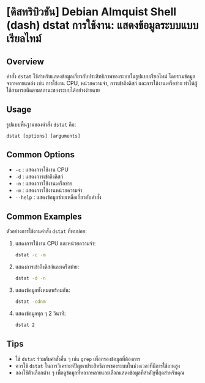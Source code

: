 # [ดิสทริบิวชัน] Debian Almquist Shell (dash) dstat การใช้งาน: แสดงข้อมูลระบบแบบเรียลไทม์

## Overview
คำสั่ง `dstat` ใช้สำหรับแสดงข้อมูลเกี่ยวกับประสิทธิภาพของระบบในรูปแบบเรียลไทม์ โดยรวมข้อมูลจากหลายแหล่ง เช่น การใช้งาน CPU, หน่วยความจำ, การเข้าถึงดิสก์ และการใช้งานเครือข่าย ทำให้ผู้ใช้สามารถติดตามสถานะของระบบได้อย่างง่ายดาย

## Usage
รูปแบบพื้นฐานของคำสั่ง `dstat` คือ:

```
dstat [options] [arguments]
```

## Common Options
- `-c` : แสดงการใช้งาน CPU
- `-d` : แสดงการเข้าถึงดิสก์
- `-n` : แสดงการใช้งานเครือข่าย
- `-m` : แสดงการใช้งานหน่วยความจำ
- `--help` : แสดงข้อมูลช่วยเหลือเกี่ยวกับคำสั่ง

## Common Examples
ตัวอย่างการใช้งานคำสั่ง `dstat` ที่พบบ่อย:

1. แสดงการใช้งาน CPU และหน่วยความจำ:
   ```bash
   dstat -c -m
   ```

2. แสดงการเข้าถึงดิสก์และเครือข่าย:
   ```bash
   dstat -d -n
   ```

3. แสดงข้อมูลทั้งหมดพร้อมกัน:
   ```bash
   dstat -cdnm
   ```

4. แสดงข้อมูลทุก ๆ 2 วินาที:
   ```bash
   dstat 2
   ```

## Tips
- ใช้ `dstat` ร่วมกับคำสั่งอื่น ๆ เช่น `grep` เพื่อกรองข้อมูลที่ต้องการ
- ควรใช้ `dstat` ในการวิเคราะห์ปัญหาประสิทธิภาพของระบบในช่วงเวลาที่มีการใช้งานสูง
- ลองใช้ตัวเลือกต่าง ๆ เพื่อดูข้อมูลที่หลากหลายและเลือกแสดงข้อมูลที่สำคัญที่สุดสำหรับคุณ
